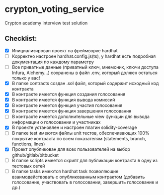 # crypton_voting_service

Crypton academy interview test solution


## Checklist:

- [x] Инициализирован проект на фреймворке hardhat
- [ ] Корректно настроен hardhat.config.js(ts), у hardhat есть подробная документация по каждому параметру
- [ ] Все приватные данные (приватный ключ, мнемоник, ключи доступа Infura, Alchemy...) сохранены в файл .env, который должен остаться только у вас!
- [x] В папке contracts создан .sol файл, который содержит исходный код контракта
- [x] В контракте имеется функция создания голосования
- [x] В контракте имеется функция вывода комиссий
- [x] В контракте имеется функция участия голосования
- [x] В контракте имеется функция завершения голосования
- [ ] В контракте имеется дополнительные view функции для вывода информации о голосовании и участниках
- [x] В проекте установлен и настроен плагин solidity-coverage
- [ ] В папке test имеются файлы unit тестов, обеспечивающих 100% покрытие контракта по всем показателям (statements, branch, functions, lines)
- [x] Проект опубликован для всех пользователей на выбор github/gitlab/bitbucket
- [ ] В папке scripts имеется скрипт для публикации контракта в одну из тестовых сетей
- [ ] В папке tasks имеются hardhat task позволяющие взаимодействовать с опубликованным контрактом (добавить голосование, участвовать в голосовании, завершить голосование и др.)
